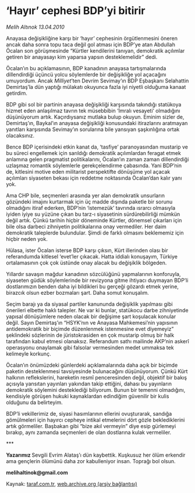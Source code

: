 # ‘Hayır’ cephesi BDP’yi bitirir

*Melih Altınok 13.04.2010*

<div class="yazi"><p>Anayasa değişikliğine karşı bir ‘hayır’ cephesinin örgütlenmesini öneren ancak daha sonra topu taca değil gol atması için BDP’ye atan Abdullah Öcalan son görüşmesinde “Kürtler kendilerini tanıyan, demokratik açılımlar getiren bir anayasayı kim yaparsa yapsın desteklemelidir” dedi.</p>
<p>Öcalan’ın bu açıklamasının, BDP kanadının anayasa tartışmalarında dillendirdiği üçüncü yolcu söylemlerde bir değişikliğe yol açacağını umuyordum. Ancak <i>M</i><i>illiyet</i>’ten Devrim Sevimay’ın BDP Eşbaşkanı Selahattin Demirtaş’la dün yaptığı mülakatı okuyunca fazla iyi niyetli olduğuma kanaat getirdim. </p>
<p>BDP gibi sol bir partinin anayasa değişikliği karşısında takındığı statükoya hizmet eden anlaşılmaz tavrın tek müsebbibin ‘İmralı vesayeti’ olmadığını düşünüyorum artık. Kaçırdıysanız mutlaka bulup okuyun. Eminim sizler de, Demirtaş’ın, Baykal’ın anayasa değişikliği konusundaki itirazlarını aratmayan yanıtları karşısında Sevimay’ın sorularına bile yansıyan şaşkınlığına ortak olacaksınız.</p>
<p>Bence BDP içerisindeki etkin kanat da, ‘tasfiye’ paranoyasından mustarip ve bu süreci engellemek için sarıldığı demokratik açılımlardan feragat etmek anlamına gelen pragmatist politikalarını, Öcalan’ın zaman zaman dillendirdiği uzlaşmaz romantik söylemlerle gerekçelendirme çabasında. Yani BDP’nin de, kitlesini motive eden militarist perspektifte dönüşüme yol açacak açılımları siyaseten bekası için reddetme noktasında Öcalan’dan kalır yanı yok.</p>
<p>Ama CHP bile, seçmenleri arasında yer alan demokratik unsurların gözündeki imajını kurtarmak için üç madde dışında paketle bir sorunu olmadığını itiraf ederken, BDP’nin ‘istemezük’ tavrında ısrarcı olmasıyla iyiden iyiye su yüzüne çıkan bu tarz-ı siyasetinin sürdürebilirliği mümkün değil artık. Çünkü tarihin hiçbir döneminde Kürtler, dönemsel çıkarları için bile olsa darbeci zihniyetin politikalarına onay vermediler. Her daim demokratik taleplerde bulundular. Şimdi de farklı olmasını beklememiz için hiçbir neden yok. </p>
<p>Hülasa, ister Öcalan isterse BDP karşı çıksın, Kürt illerinden olası bir referandumda kitlesel ‘evet’ler çıkacak. Hatta iddialı konuşayım, Türkiye ortalamasının çok çok üstünde onay alacak bu değişiklik bölgeden. </p>
<p>Yıllardır savaşın mağdur kanadının sözcülüğünü yapmalarının konforuyla, siyaseten güdük söylemlerinde bir revizyona gitme ihtiyacı duymayan BDP’li dostlarımızın benden daha iyi bildikleri bu gerçeği gözardı etmek yerine, birazcık olsun ezber bozmaları şart. Daha somut konuşalım.</p>
<p>Seçim barajı ya da siyasal partiler kanununda değişiklik yapılması gibi önerileri elbette haklı talepler. Ne var ki bunlar, statükocu darbe zihniyetinde yapısal dönüşümlere neden olacak bir değişime şart koşulacak konular değil. Sayın Demirtaş’ın “HSYK’nın ve Anayasa Mahkemesi’nin yapısının antidemokratik bir biçimde düzenlenmek istenmesine evet diyemeyiz” şeklindeki sözlerinin de jüristokrasiden en çok mustarip olmuş bir halk tarafından kabul etmesi olanaksız. Referandum sathı mailinde AKP’nin askerî operasyonu onaylamak gibi falsolar vermesinden medet ummaksa tek kelimeyle korkunç.</p>
<p>Öcalan’ın önümüzdeki günlerdeki açıklamalarında daha açık bir biçimde paketin desteklenmesi tavsiyesinde bulunacağını düşünüyorum. Çünkü Kürt halkının reflekslerini, hareketin resmî penceresinden değil, objektif bir bakış açısıyla yansıtan yayınları yakından takip ettiğini, dahası bu yayınların demokratik söylemini desteklediği biliyorum. Bunun bir temenni olmadığını, kendisiyle görüşen hukuki kaynaklardan edindiğim güvenilir bir kulis olduğunu da belirteyim.</p>
<p>BDP’li vekillerimiz de, siyasi hasımlarının ellerini ovuşturarak, sandığa gömülmeleri için hayırcı cepheye intikal etmelerini dört gözle beklediklerini artık görmeliler. Başbakan gibi “bize akıl vermeyin” diye esip gürlemeyi bırakıp, aynı zamanda seçmenleri de olan dostlarına kulak vermeliler. </p>
<p>***</p>
<p><b>Yazarımız </b>Sevgili Evrim Alataş’ı dün kaybettik. Kuşkusuz her ölüm erkendir ama gençlerin ölümünü daha zor kabulleniyor insan. Toprağı bol olsun.</p>
<p><b>m</b><b>elihaltinok@gmail.com</b></p></div>

Kaynak: [taraf.com.tr](http://www.taraf.com.tr:80/makale/10872.htm), [web.archive.org (arşiv bağlantısı)](http://web.archive.org/web/20100416155942/http://www.taraf.com.tr:80/makale/10872.htm)
